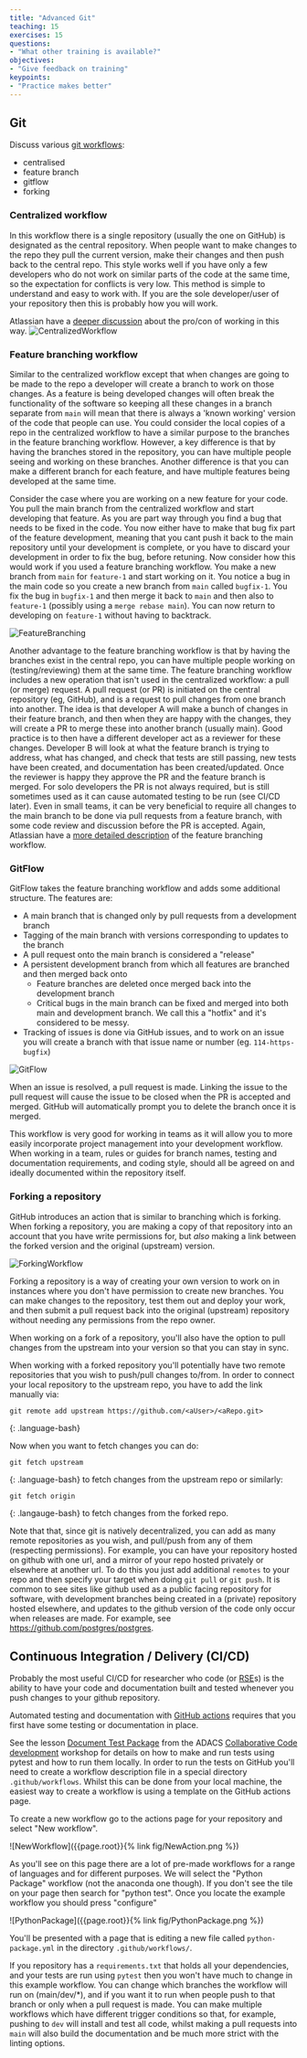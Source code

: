 ```yaml
---
title: "Advanced Git"
teaching: 15
exercises: 15
questions:
- "What other training is available?"
objectives:
- "Give feedback on training"
keypoints:
- "Practice makes better"
---
```


## Git
Discuss various [git workflows](https://www.atlassian.com/git/tutorials/comparing-workflows):
- centralised
- feature branch
- gitflow
- forking

### Centralized workflow
In this workflow there is a single repository (usually the one on GitHub) is designated as the central repository.
When people want to make changes to the repo they pull the current version, make their changes and then push back to the central repo.
This style works well if you have only a few developers who do not work on similar parts of the code at the same time, so the expectation for conflicts is very low.
This method is simple to understand and easy to work with.
If you are the sole developer/user of your repository then this is probably how you will work.

Atlassian have a [deeper discussion](https://www.atlassian.com/git/tutorials/comparing-workflows) about the pro/con of working in this way.
![CentralizedWorkflow](https://wac-cdn.atlassian.com/dam/jcr:0869c664-5bc1-4bf2-bef0-12f3814b3187/01.svg?cdnVersion=714)

### Feature branching workflow
Similar to the centralized workflow except that when changes are going to be made to the repo a developer will create a branch to work on those changes.
As a feature is being developed changes will often break the functionality of the software so keeping all these changes in a branch separate from `main` will mean that there is always a 'known working' version of the code that people can use.
You could consider the local copies of a repo in the centralized workflow to have a similar purpose to the branches in the feature branching workflow.
However, a key difference is that by having the branches stored in the repository, you can have multiple people seeing and working on these branches.
Another difference is that you can make a different branch for each feature, and have multiple features being developed at the same time.

Consider the case where you are working on a new feature for your code.
You pull the main branch from the centralized workflow and start developing that feature.
As you are part way through you find a bug that needs to be fixed in the code.
You now either have to make that bug fix part of the feature development, meaning that you cant push it back to the main repository until your development is complete, or you have to discard your development in order to fix the bug, before retuning.
Now consider how this would work if you used a feature branching workflow.
You make a new branch from `main` for `feature-1` and start working on it.
You notice a bug in the main code so you create a new branch from `main` called `bugfix-1`.
You fix the bug in `bugfix-1` and then merge it back to `main` and then also to `feature-1` (possibly using a `merge rebase main`).
You can now return to developing on `feature-1` without having to backtrack.

![FeatureBranching](https://wac-cdn.atlassian.com/dam/jcr:09308632-38a3-4637-bba2-af2110629d56/07.svg?cdnVersion=745)

Another advantage to the feature branching workflow is that by having the branches exist in the central repo, you can have multiple people working on (testing/reviewing) them at the same time.
The feature branching workflow includes a new operation that isn't used in the centralized workflow: a pull (or merge) request.
A pull request (or PR) is initiated on the central repository (eg, GitHub), and is a request to pull changes from one branch into another.
The idea is that developer A will make a bunch of changes in their feature branch, and then when they are happy with the changes, they will create a PR to merge these into another branch (usually main).
Good practice is to then have a different developer act as a reviewer for these changes.
Developer B will look at what the feature branch is trying to address, what has changed, and check that tests are still passing, new tests have been created, and documentation has been created/updated.
Once the reviewer is happy they approve the PR and the feature branch is merged.
For solo developers the PR is not always required, but is still sometimes used as it can cause automated testing to be run (see CI/CD later).
Even in small teams, it can be very beneficial to require all changes to the main branch to be done via pull requests from a feature branch, with some code review and discussion before the PR is accepted.
Again, Atlassian have a [more detailed description](https://www.atlassian.com/git/tutorials/comparing-workflows/feature-branch-workflow) of the feature branching workflow.


### GitFlow
GitFlow takes the feature branching workflow and adds some additional structure.
The features are:
- A main branch that is changed only by pull requests from a development branch
- Tagging of the main branch with versions corresponding to updates to the branch
- A pull request onto the main branch is considered a "release"
- A persistent development branch from which all features are branched and then merged back onto
  - Feature branches are deleted once merged back into the development branch
  - Critical bugs in the main branch can be fixed and merged into both main and development branch. We call this a "hotfix" and it's considered to be messy.
- Tracking of issues is done via GitHub issues, and to work on an issue you will create a branch with that issue name or number (eg. `114-https-bugfix`)

![GitFlow](https://wac-cdn.atlassian.com/dam/jcr:34c86360-8dea-4be4-92f7-6597d4d5bfae/02%20Feature%20branches.svg?cdnVersion=714)

When an issue is resolved, a pull request is made.
Linking the issue to the pull request will cause the issue to be closed when the PR is accepted and merged.
GitHub will automatically prompt you to delete the branch once it is merged.

This workflow is very good for working in teams as it will allow you to more easily incorporate project management into your development workflow.
When working in a team, rules or guides for branch names, testing and documentation requirements, and coding style, should all be agreed on and ideally documented within the repository itself.

### Forking a repository
GitHub introduces an action that is similar to branching which is forking.
When forking a repository, you are making a copy of that repository into an account that you have write permissions for, but *also* making a link between the forked version and the original (upstream) version.

![ForkingWorkflow](https://wac-cdn.atlassian.com/dam/jcr:642c56e3-ddc6-43ff-ab86-c5cd845afd05/03.svg?cdnVersion=714)

Forking a repository is a way of creating your own version to work on in instances where you don't have permission to create new branches.
You can make changes to the repository, test them out and deploy your work, and then submit a pull request back into the original (upstream) repository without needing any permissions from the repo owner.

When working on a fork of a repository, you'll also have the option to pull changes from the upstream into your version so that you can stay in sync.

When working with a forked repository you'll potentially have two remote repositories that you wish to push/pull changes to/from.
In order to connect your local repository to the upstream repo, you have to add the link manually via:

```
git remote add upstream https://github.com/<aUser>/<aRepo.git>
```
{: .language-bash}

Now when you want to fetch changes you can do: 
```
git fetch upstream
```
{: .language-bash}
to fetch changes from the upstream repo or similarly:
```
git fetch origin
```
{: .langauge-bash}
to fetch changes from the forked repo.

Note that that, since git is natively decentralized, you can add as many remote repositories as you wish, and pull/push from any of them (respecting permissions).
For example, you can have your repository hosted on github with one url, and a mirror of your repo hosted privately or elsewhere at another url.
To do this you just add additional `remotes` to your repo and then specify your target when doing `git pull` or `git push`.
It is common to see sites like github used as a public facing repository for software, with development branches being created in a (private)  repository hosted elsewhere, and updates to the github version of the code only occur when releases are made.
For example, see https://github.com/postgres/postgres. 


## Continuous Integration / Delivery (CI/CD)
Probably the most useful CI/CD for researcher who code (or [RSE](https://rse-aunz.github.io/)s) is the ability to have your code and documentation built and tested whenever you push changes to your github repository.

Automated testing and documentation with [GitHub actions](https://docs.github.com/en/actions) requires that you first have some testing or documentation in place.

See the lesson [Document Test Package](https://adacs-australia.github.io/MAP21A-Training-JCarlin/01-Document-Test-Package/index.html) from the ADACS [Collaborative Code development](https://adacs-australia.github.io/MAP21A-Training-JCarlin/) workshop for details on how to make and run tests using pytest and how to run them locally.
In order to run the tests on GitHub you'll need to create a workflow description file in a special directory `.github/workflows`.
Whilst this can be done from your local machine, the easiest way to create a workflow is using a template on the GitHub actions page.

To create a new workflow go to the actions page for your repository and select "New workflow".

![NewWorkflow]({{page.root}}{% link fig/NewAction.png %})

As you'll see on this page there are a lot of pre-made workflows for a range of languages and for different purposes.
We will select the "Python Package" workflow (not the anaconda one though).
If you don't see the tile on your page then search for "python test".
Once you locate the example workflow you should press "configure"

![PythonPackage]({{page.root}}{% link fig/PythonPackage.png %})

You'll be presented with a page that is editing a new file called `python-package.yml` in the directory `.github/workflows/`.

If you repository has a `requirements.txt` that holds all your dependencies, and your tests are run using `pytest` then you won't have much to change in this example workflow.
You can change which branches the workflow will run on (main/dev/*), and if you want it to run when people push to that branch or only when a pull request is made.
You can make multiple workflows which have different trigger conditions so that, for example, pushing to `dev` will install and test all code, whilst making a pull requests into `main` will also build the documentation and be much more strict with the linting options.
